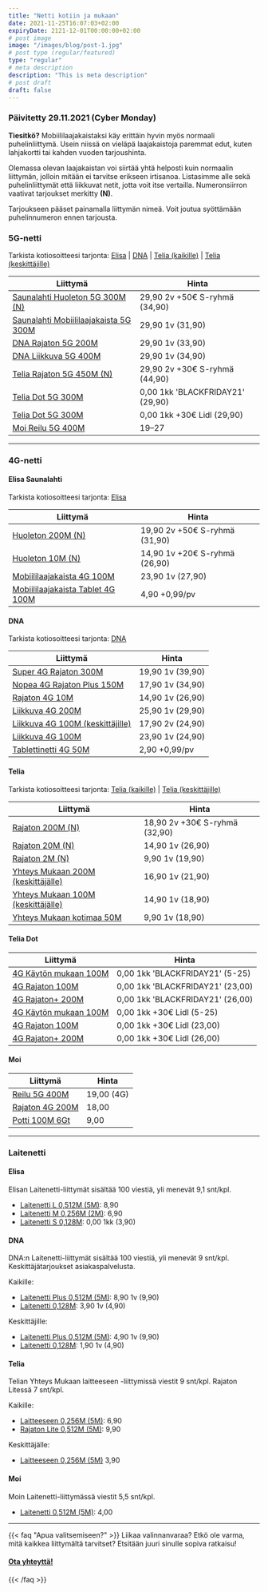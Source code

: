 ```yaml
---
title: "Netti kotiin ja mukaan"
date: 2021-11-25T16:07:03+02:00
expiryDate: 2121-12-01T00:00:00+02:00
# post image
image: "/images/blog/post-1.jpg"
# post type (regular/featured)
type: "regular"
# meta description
description: "This is meta description"
# post draft
draft: false
---
```


### Päivitetty 29.11.2021 (Cyber Monday)

**Tiesitkö?** Mobiililaajakaistaksi käy erittäin hyvin myös normaali puhelinliittymä. Usein niissä on vieläpä laajakaistoja paremmat edut, kuten lahjakortti tai kahden vuoden tarjoushinta. 

Olemassa olevan laajakaistan voi siirtää yhtä helposti kuin normaalin liittymän, jolloin mitään ei tarvitse erikseen irtisanoa. Listasimme alle sekä puhelinliittymät että liikkuvat netit, jotta voit itse vertailla. Numeronsiirron vaativat tarjoukset merkitty **(N)**.

Tarjoukseen pääset painamalla liittymän nimeä. Voit joutua syöttämään puhelinnumeron ennen tarjousta.

<a name="5g"></a>
### 5G-netti

Tarkista kotiosoitteesi tarjonta: [Elisa][e5gkoti] | [DNA][d5gkoti] | [Telia (kaikille)][t5gkoti] | [Telia (keskittäjille)][t5gkoti2]

[e5gkoti]: https://elisa.fi/netti/omakotitalot/5g-kotinetti
[d5gkoti]: https://kauppa4.dna.fi/laajakaista
[t5gkoti]: https://www.telia.fi/kauppa/kodin-netti/5g-netti-kotiin
[t5gkoti2]: https://www.telia.fi/kauppa/kodin-netti/asiakasetu-laajakaista

Liittymä                               |Hinta
---------------------------------------|--------------------------------
[Saunalahti Huoleton 5G 300M (N)]      |29,90 2v +50€ S-ryhmä (34,90)
[Saunalahti Mobiililaajakaista 5G 300M]|29,90 1v (31,90)
[DNA Rajaton 5G 200M]                  |29,90 1v (33,90)
[DNA Liikkuva 5G 400M]                 |29,90 1v (34,90)
[Telia Rajaton 5G 450M (N)]            |29,90 2v +30€ S-ryhmä (44,90)
[Telia Dot 5G 300M][tdbf]              |0,00 1kk 'BLACKFRIDAY21' (29,90)
[Telia Dot 5G 300M][lidl]              |0,00 1kk +30€ Lidl (29,90)
[Moi Reilu 5G 400M]                    |19–27

[Saunalahti Huoleton 5G 300M (N)]: https://elisa.fi/kauppa/erikoistarjous
[Saunalahti Mobiililaajakaista 5G 300M]: https://elisa.fi/kauppa/nettilittymat/mobiililaajakaista?5G=true
[DNA Rajaton 5G 200M]: https://kauppa4.dna.fi/Puhelinliittymät/Kiinteä-hinta,-rajaton-käyttö/DNA-Rajaton-5G-200M/p/QVS000017
[DNA Liikkuva 5G 400M]: https://www.dna.fi/nettimukaan
[Telia Rajaton 5G 450M (N)]: https://www.telia.fi/kampanjat/liittymat/huippudiili
[tdbf]: https://www.telia.fi/dot
[lidl]: https://www.telia.fi/dot/lidlplus
[Moi reilu 5G 400M]: https://www.moi.fi/5g

<hr>

<a name="4g"></a>
### 4G-netti

<a name="4g-elisa"></a>
#### Elisa Saunalahti

Tarkista kotiosoitteesi tarjonta: [Elisa][e4gkoti]

[e4gkoti]: https://elisa.fi/kauppa/nettiliittymat/kiinteat-laajakaistat

Liittymä                                 |Hinta
-----------------------------------------|-----------------------------
[Huoleton 200M (N)][enum]                |19,90 2v +50€ S-ryhmä (31,90)
[Huoleton 10M (N)][enum]                 |14,90 1v +20€ S-ryhmä (26,90)
[Mobiililaajakaista 4G 100M][etab]       |23,90 1v (27,90)
[Mobiililaajakaista Tablet 4G 100M][etab]|4,90 +0,99/pv

[enum]: https://elisa.fi/kauppa/erikoistarjous
[etab]: https://elisa.fi/kauppa/nettiliittymat/mobiililaajakaista

<a name="4g-dna"></a>
#### DNA

Tarkista kotiosoitteesi tarjonta: [DNA][d4gkoti]

[d4gkoti]: https://kauppa4.dna.fi/laajakaista

Liittymä                                 |Hinta
-----------------------------------------|----------------
[Super 4G Rajaton 300M][dnum]            |19,90 1v (39,90)
[Nopea 4G Rajaton Plus 150M][dnum]       |17,90 1v (34,90)
[Rajaton 4G 10M][dnum]                   |14,90 1v (26,90)
[Liikkuva 4G 200M][dtab]                 |25,90 1v (29,90)
[Liikkuva 4G 100M (keskittäjille)][dtab2]|17,90 2v (24,90)
[Liikkuva 4G 100M][dtab]                 |23,90 1v (24,90)
[Tablettinetti 4G 50M][dtab]             |2,90 +0,99/pv

[dnum]: https://www.dna.fi/sinunhintasi
[dtab]: https://www.dna.fi/nettimukaan
[dtab2]: https://kauppa4.dna.fi/c/Keskittämisetu:-DNA-Liikkuva-4G-100M/p/MCAMP00020-VT4G000002

<a name="4g-telia"></a>
#### Telia

Tarkista kotiosoitteesi tarjonta: [Telia (kaikille)][t4gkoti] | [Telia (keskittäjille)][t5gkoti2]

[t4gkoti]: https://www.telia.fi/kauppa/kodin-netti/netti-kotiin

Liittymä                                  |Hinta
------------------------------------------|-----------------------------
[Rajaton 200M (N)][tnum]                  |18,90 2v +30€ S-ryhmä (32,90)
[Rajaton 20M (N)][tnum]                   |14,90 1v (26,90)
[Rajaton 2M (N)][tnum]                    |9,90 1v (19,90)
[Yhteys Mukaan 200M (keskittäjälle)][ttab]|16,90 1v (21,90)
[Yhteys Mukaan 100M (keskittäjälle)][ttab]|14,90 1v (18,90)
[Yhteys Mukaan kotimaa 50M][ttab]         |9,90 1v (18,90)

[tnum]: https://www.telia.fi/kampanjat/liittymat/huippudiili
[ttab]: https://www.telia.fi/kauppa/liittymat/mobiililaajakaistatarjous
[ttab-later]: https://www.telia.fi/edut/asiakasedut#liittyma

<a name="4g-dot"></a>
#### Telia Dot

Liittymä                     |Hinta
-----------------------------|--------------------------------
[4G Käytön mukaan 100M][tdbf]|0,00 1kk 'BLACKFRIDAY21' (5-25)
[4G Rajaton 100M][tdbf]      |0,00 1kk 'BLACKFRIDAY21' (23,00)
[4G Rajaton+ 200M][tdbf]     |0,00 1kk 'BLACKFRIDAY21' (26,00)
[4G Käytön mukaan 100M][lidl]|0,00 1kk +30€ Lidl (5-25)
[4G Rajaton 100M][lidl]      |0,00 1kk +30€ Lidl (23,00)
[4G Rajaton+ 200M][lidl]     |0,00 1kk +30€ Lidl (26,00)

<a name="4g-moi"></a>
#### Moi

Liittymä              |Hinta
----------------------|----------
[Reilu 5G 400M]       |19,00 (4G)
[Rajaton 4G 200M][m4g]|18,00
[Potti 100M 6Gt][mp] |9,00

[Reilu 5G 400M]: https://www.moi.fi/5g
[m4g]: https://www.moi.fi/tilaa
[mp]: https://www.moi.fi/moipotti

<hr>

<a name="laite"></a>
### Laitenetti

<a name="laite-elisa"></a>
#### Elisa

Elisan Laitenetti-liittymät sisältää 100 viestiä, yli menevät 9,1&nbsp;snt/kpl.

* [Laitenetti L 0,512M (5M)][EL]: 8,90
* [Laitenetti M 0,256M (2M)][EL]: 6,90
* [Laitenetti S 0,128M][ELT]: 0,00 1kk (3,90)

[EL]: https://elisa.fi/laitesim
[ELT]: https://elisa.fi/kauppa/tarjoukset#services

<a name="laite-dna"></a>
#### DNA

DNA:n Laitenetti-liittymät sisältää 100 viestiä, yli menevät 9&nbsp;snt/kpl. Keskittäjätarjoukset asiakaspalvelusta.

Kaikille:
* [Laitenetti Plus 0,512M (5M)]: 8,90 1v (9,90)
* [Laitenetti 0,128M]: 3,90 1v (4,90)

Keskittäjille:
* [Laitenetti Plus 0,512M (5M)]: 4,90 1v (9,90)
* [Laitenetti 0,128M]: 1,90 1v (4,90)

[Laitenetti Plus 0,512M (5M)]: https://kauppa4.dna.fi/c/DNA-Laitenetti-Plus/p/QDS00002
[Laitenetti 0,128M]: https://kauppa4.dna.fi/c/DNA-Laitenetti/p/QDS00001

<a name="laite-telia"></a>
#### Telia

Telian Yhteys Mukaan laitteeseen -liittymissä viestit 9&nbsp;snt/kpl. Rajaton Litessä 7&nbsp;snt/kpl.

Kaikille:
* [Laitteeseen 0,256M (5M)][TL]: 6,90
* [Rajaton Lite 0,512M (5M)][TL]: 9,90

Keskittäjälle:
* [Laitteeseen 0,256M (5M)][TL] 3,90

[TL]: https://www.telia.fi/kauppa/liittymat/laitenetti

<a name="laite-moi"></a>
#### Moi

Moin Laitenetti-liittymässä viestit 5,5&nbsp;snt/kpl.

* [Laitenetti 0,512M (5M)][ML]: 4,00

[ML]: https://www.moi.fi/laitenetti

<hr>

{{< faq "Apua valitsemiseen?" >}}
Liikaa valinnanvaraa? Etkö ole varma, mitä kaikkea liittymältä tarvitset? Etsitään juuri sinulle sopiva ratkaisu!

#### [Ota yhteyttä!](../../ota-yhteytta)
{{< /faq >}}


